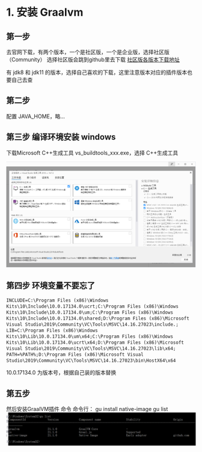 # 1. 安装 Graalvm #
## 第一步 ##
去官网下载，有两个版本，一个是社区版，一个是企业版，选择社区版（Community）
选择社区版会跳到github里去下载 [社区版各版本下载地址](https://github.com/graalvm/graalvm-ce-builds/tags)

有 jdk8 和 jdk11 的版本，选择自己喜欢的下载，这里注意版本对应的插件版本也要自己去查


## 第二步 ##
配置 JAVA_HOME，略...

## 第三步 编译环境安装 windows ##

下载Microsoft C++生成工具 vs_buildtools_xxx.exe，选择 C++生成工具

![安装 MSVC](./vs_tools_setup.png)

## 第四步 环境变量不要忘了 ##
```text
INCLUDE=C:\Program Files (x86)\Windows Kits\10\Include\10.0.17134.0\ucrt;C:\Program Files (x86)\Windows Kits\10\Include\10.0.17134.0\um;C:\Program Files (x86)\Windows Kits\10\Include\10.0.17134.0\shared;D:\Program Files (x86)\Microsoft Visual Studio\2019\Community\VC\Tools\MSVC\14.16.27023\include.;
LIB=C:\Program Files (x86)\Windows Kits\10\Lib\10.0.17134.0\um\x64;C:\Program Files (x86)\Windows Kits\10\Lib\10.0.17134.0\ucrt\x64;D:\Program Files (x86)\Microsoft Visual Studio\2019\Community\VC\Tools\MSVC\14.16.27023\lib\x64;
PATH=%PATH%;D:\Program Files (x86)\Microsoft Visual Studio\2019\Community\VC\Tools\MSVC\14.16.27023\bin\HostX64\x64
```
10.0.17134.0 为版本号，根据自己装的版本替换


## 第五步 ##
然后安装GraalVM插件 命令
命令行：
gu install native-image
gu list
![gu list](./gu_list.png)